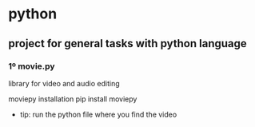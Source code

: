 # python

## project for general tasks with python language

### 1º movie.py

library for video and audio editing

moviepy installation
pip install moviepy

* tip: run the python file where you find the video